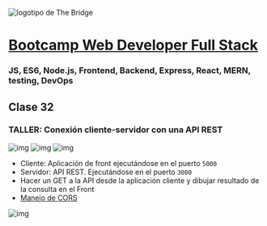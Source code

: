 ![logotipo de The Bridge](https://user-images.githubusercontent.com/27650532/77754601-e8365180-702b-11ea-8bed-5bc14a43f869.png  "logotipo de The Bridge")


# [Bootcamp Web Developer Full Stack](https://www.thebridge.tech/bootcamps/bootcamp-fullstack-developer/)
### JS, ES6, Node.js, Frontend, Backend, Express, React, MERN, testing, DevOps

## Clase 32

### TALLER: Conexión cliente-servidor con una API REST

![img](../../assets/back/clase27/clientserver.png)
![img](../../assets/back/clase27/clientserver2.png)
![img](../../assets/back/clase27/RESTful-Service.jpg)

- Cliente: Aplicación de front ejecutándose en el puerto `5000`
- Servidor: API REST. Ejecutándose en el puerto `3000`
- Hacer un GET a la API desde la aplicación cliente y dibujar resultado de la consulta en el Front
- [Manejo de CORS](https://flaviocopes.com/express-cors/)

![img](../../assets/back/clase27/1_WX2EiCdNPqB1V4TJQbvd9w.jpeg)